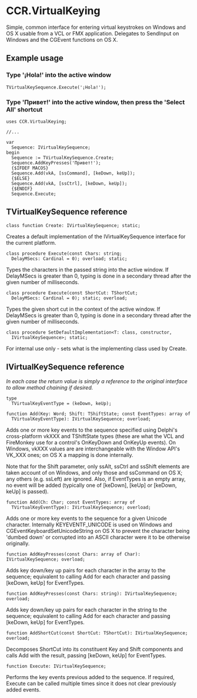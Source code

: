 CCR.VirtualKeying
=================

Simple, common interface for entering virtual keystrokes on Windows and OS X usable from a VCL or FMX application. Delegates to SendInput on Windows and the CGEvent functions on OS X.

Example usage
-------------

### Type '¡Hola!' into the active window

    TVirtualKeySequence.Execute('¡Hola!');

### Type 'Привет!' into the active window, then press the 'Select All' shortcut

    uses CCR.VirtualKeying;
    
    //...
    
    var
      Sequence: IVirtualKeySequence;
    begin
      Sequence := TVirtualKeySequence.Create;
      Sequence.AddKeyPresses('Привет!');
      {$IFDEF MACOS}
      Sequence.Add(vkA, [ssCommand], [keDown, keUp]);
      {$ELSE}
      Sequence.Add(vkA, [ssCtrl], [keDown, keUp]);
      {$ENDIF}
      Sequence.Execute;

TVirtualKeySequence reference
-----------------------------

    class function Create: IVirtualKeySequence; static;

Creates a default implementation of the IVirtualKeySequence interface for the current platform.

    class procedure Execute(const Chars: string;
      DelayMSecs: Cardinal = 0); overload; static;

Types the characters in the passed string into the active window. If DelayMSecs is greater than 0, typing is done in a secondary thread after the given number of milliseconds.

    class procedure Execute(const ShortCut: TShortCut;
      DelayMSecs: Cardinal = 0); static; overload;

Types the given short cut in the context of the active window. If DelayMSecs is greater than 0, typing is done in a secondary thread after the given number of milliseconds.

    class procedure SetDefaultImplementation<T: class, constructor,
      IVirtualKeySequence>; static;

For internal use only - sets what is the implementing class used by Create.

IVirtualKeySequence reference
-----------------------------

*In each case the return value is simply a reference to the original interface to allow method chaining if desired.*

    type
      TVirtualKeyEventType = (keDown, keUp);

    function Add(Key: Word; Shift: TShiftState; const EventTypes: array of
      TVirtualKeyEventType): IVirtualKeySequence; overload;

Adds one or more key events to the sequence specified using Delphi's cross-platform vkXXX and TShiftState types (these are what the VCL and FireMonkey use for a control's OnKeyDown and OnKeyUp events). On Windows, vkXXX values are are interchangeable with the Window API's VK_XXX ones; on OS X a mapping is done internally.

Note that for the Shift parameter, only ssAlt, ssCtrl and ssShift elements are taken account of on Windows, and only those and ssCommand on OS X; any others (e.g. ssLeft) are ignored. Also, if EventTypes is an empty array, no event will be added (typically one of [keDown], [keUp] or [keDown, keUp] is passed).

    function Add(Ch: Char; const EventTypes: array of
      TVirtualKeyEventType): IVirtualKeySequence; overload;

Adds one or more key events to the sequence for a given Unicode character. Internally KEYEVENTF_UNICODE is used on Windows and CGEventKeyboardSetUnicodeString on OS X to prevent the character being 'dumbed down' or corrupted into an ASCII character were it to be otherwise originally.

    function AddKeyPresses(const Chars: array of Char): IVirtualKeySequence; overload;

Adds key down/key up pairs for each character in the array to the sequence; equivalent to calling Add for each character and passing [keDown, keUp] for EventTypes.

    function AddKeyPresses(const Chars: string): IVirtualKeySequence; overload;

Adds key down/key up pairs for each character in the string to the sequence; equivalent to calling Add for each character and passing [keDown, keUp] for EventTypes.

    function AddShortCut(const ShortCut: TShortCut): IVirtualKeySequence; overload;

Decomposes ShortCut into its constituent Key and Shift components and calls Add with the result, passing [keDown, keUp] for EventTypes.

    function Execute: IVirtualKeySequence;

Performs the key events previous added to the sequence. If required, Execute can be called multiple times since it does not clear previously added events.
